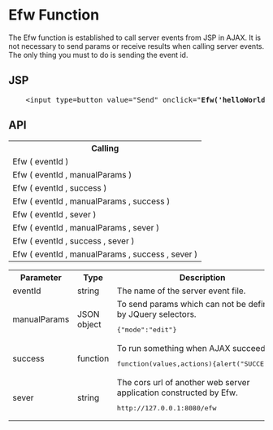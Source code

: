 <H1>Efw Function</H1>

The Efw function is established to call server events from JSP in AJAX.
It is not necessary to send params or receive results when calling server events.
The only thing you must to do is sending the event id.

<h2>JSP</h2>
<pre>
	&lt;input type=button value=&quot;Send&quot; onclick="<b>Efw('helloWorld_sendMessage')</b>"&gt;
</pre>
<h2>API</h2>

<table>
<tr><th>Calling</th></tr>
<tr><td>Efw ( eventId )</td></tr>
<tr><td>Efw ( eventId , manualParams )</td></tr>
<tr><td>Efw ( eventId , success )</td></tr>
<tr><td>Efw ( eventId , manualParams , success )</td></tr>
<tr><td>Efw ( eventId , sever )</td></tr>
<tr><td>Efw ( eventId , manualParams , sever )</td></tr>
<tr><td>Efw ( eventId , success , sever )</td></tr>
<tr><td>Efw ( eventId , manualParams , success , sever )</td></tr>
</table>

<table>
<tr><th>Parameter</th><th>Type</th><th>Description</th></tr>
<tr><td>eventId</td><td>string</td><td>The name of the server event file.</td></tr>
<tr><td>manualParams</td><td>JSON object</td><td>To send params which can not be defined by JQuery selectors. <pre>{"mode":"edit"}</td></tr>
<tr><td>success</td><td>function</td><td>To run something when AJAX succeeds. <pre>function(values,actions){alert("SUCCESS");}</pre></td></tr>
<tr><td>sever</td><td>string</td><td>The cors url of another web server application constructed by Efw. <pre>http://127.0.0.1:8080/efw</pre></td></tr>
</table>
